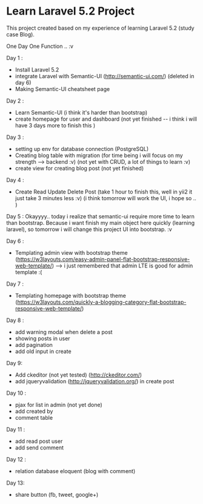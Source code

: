 # Learn Laravel 5.2 Project 

This project created based on my experience of learning Laravel 5.2 (study case Blog).

One Day One Function .. :v

Day 1 : 
- Install Laravel 5.2
- integrate Laravel with Semantic-UI (http://semantic-ui.com/) (deleted in day 6)
- Making Semantic-UI cheatsheet page

Day 2 :
- Learn Semantic-UI (i think it's harder than bootstrap)
- create homepage for user and dashboard (not yet finished -- i think i will have 3 days more to finish this )

Day 3 :
- setting up env for database connection (PostgreSQL)
- Creating blog table with migration
(for time being i will focus on my strength --> backend :v)
(not yet with CRUD, a lot of things to learn :v)
- create view for creating blog post (not yet finished) 

Day 4 :
- Create Read Update Delete Post (take 1 hour to finish this, well in yii2 it just take 3 minutes less :v)
(i think tomorrow will work the UI, i hope so .. )

Day 5 : 
Okayyyy.. today i realize that semantic-ui require more time to learn than bootstrap. Because i want finish my main object here quickly (learning laravel), so tomorrow i will change this project UI into bootstrap. :v

Day 6 : 
- Templating admin view with bootstrap theme (https://w3layouts.com/easy-admin-panel-flat-bootstrap-responsive-web-template/)
--> i just remembered that admin LTE is good for admin template :(

Day 7 :
- Templating homepage with bootstrap theme (https://w3layouts.com/quickly-a-blogging-category-flat-bootstrap-responsive-web-template/)

Day 8 :
- add warning modal when delete a post
- showing posts in user
- add pagination
- add old input in create

Day 9: 
- Add ckeditor (not yet tested) (http://ckeditor.com/)
- add jqueryvalidation (http://jqueryvalidation.org/) in create post

Day 10 :
- pjax for list in admin (not yet done)
- add created by
- comment table

Day 11 : 
- add read post user
- add send comment

Day 12 : 
- relation database eloquent (blog with comment) 

Day 13: 
- share button (fb, tweet, google+)
